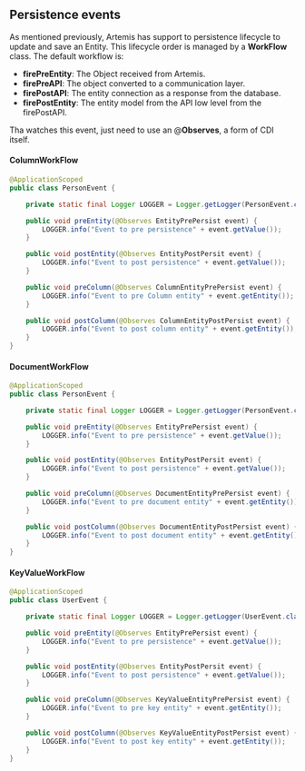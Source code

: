 ## Persistence events

As mentioned previously, Artemis has support to persistence lifecycle to update and save an Entity. This lifecycle order is managed by a **WorkFlow** class. The default workflow is:

* **firePreEntity**: The Object received from Artemis.
* **firePreAPI**: The object converted to a communication layer.
* **firePostAPI**: The entity connection as a response from the database.
* **firePostEntity**: The entity model from the API low level from the firePostAPI.

Tha watches this event, just need to use an @**Observes**, a form of CDI itself.

#### ColumnWorkFlow

```java
@ApplicationScoped
public class PersonEvent {

    private static final Logger LOGGER = Logger.getLogger(PersonEvent.class.getName());

    public void preEntity(@Observes EntityPrePersist event) {
        LOGGER.info("Event to pre persistence" + event.getValue());
    }

    public void postEntity(@Observes EntityPostPersit event) {
        LOGGER.info("Event to post persistence" + event.getValue());
    }

    public void preColumn(@Observes ColumnEntityPrePersist event) {
        LOGGER.info("Event to pre Column entity" + event.getEntity());
    }

    public void postColumn(@Observes ColumnEntityPostPersist event) {
        LOGGER.info("Event to post column entity" + event.getEntity());
    }
}
```

#### DocumentWorkFlow

```java
@ApplicationScoped
public class PersonEvent {

    private static final Logger LOGGER = Logger.getLogger(PersonEvent.class.getName());

    public void preEntity(@Observes EntityPrePersist event) {
        LOGGER.info("Event to pre persistence" + event.getValue());
    }

    public void postEntity(@Observes EntityPostPersit event) {
        LOGGER.info("Event to post persistence" + event.getValue());
    }

    public void preColumn(@Observes DocumentEntityPrePersist event) {
        LOGGER.info("Event to pre document entity" + event.getEntity());
    }

    public void postColumn(@Observes DocumentEntityPostPersist event) {
        LOGGER.info("Event to post document entity" + event.getEntity());
    }
}
```

#### KeyValueWorkFlow

```java
@ApplicationScoped
public class UserEvent {

    private static final Logger LOGGER = Logger.getLogger(UserEvent.class.getName());

    public void preEntity(@Observes EntityPrePersist event) {
        LOGGER.info("Event to pre persistence" + event.getValue());
    }

    public void postEntity(@Observes EntityPostPersit event) {
        LOGGER.info("Event to post persistence" + event.getValue());
    }

    public void preColumn(@Observes KeyValueEntityPrePersist event) {
        LOGGER.info("Event to pre key entity" + event.getEntity());
    }

    public void postColumn(@Observes KeyValueEntityPostPersist event) {
        LOGGER.info("Event to post key entity" + event.getEntity());
    }
}
```



